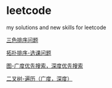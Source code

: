 # leetcode
my solutions and new skills for leetcode

[三色排序问题](https://github.com/leonhoou/leetcode/blob/master/problems/ThreeColorSort.md)

[拓扑排序-选课问题](https://github.com/leonhoou/leetcode/blob/master/problems/210-Course%20Schedule%20II.md)

[图-广度优先搜索，深度优先搜索](https://github.com/leonhoou/leetcode/blob/master/Graph.md)

[二叉树-遍历（广度，深度）](https://github.com/leonhoou/leetcode/blob/master/TreeOrder.md)

